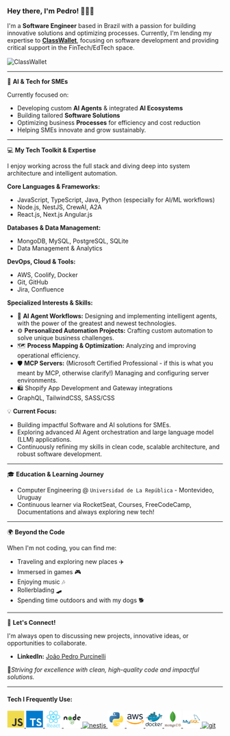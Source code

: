 ### Hey there, I'm Pedro! 👋🇧🇷

I'm a **Software Engineer** based in Brazil with a passion for building innovative solutions and optimizing processes. Currently, I'm lending my expertise to **[ClassWallet](https://www.classwallet.com/)**, focusing on software development and providing critical support in the FinTech/EdTech space.

<img align="center" alt="ClassWallet" width="122px" src="https://ww1.prweb.com/prfiles/2018/10/18/15851826/gI_75712_cw-blue-300dpi-2000x320%20vert.png" />

---

🚀 **AI & Tech for SMEs**

Currently focused on:
* Developing custom **AI Agents** & integrated **AI Ecosystems**
* Building tailored **Software Solutions**
* Optimizing business **Processes** for efficiency and cost reduction
* Helping SMEs innovate and grow sustainably.

---

💻 **My Tech Toolkit & Expertise**

I enjoy working across the full stack and diving deep into system architecture and intelligent automation.

**Core Languages & Frameworks:**
* JavaScript, TypeScript, Java, Python (especially for AI/ML workflows)
* Node.js, NestJS, CrewAI, A2A
* React.js, Next.js Angular.js

**Databases & Data Management:**
* MongoDB, MySQL, PostgreSQL, SQLite
* Data Management & Analytics

**DevOps, Cloud & Tools:**
* AWS, Coolify, Docker
* Git, GitHub
* Jira, Confluence

**Specialized Interests & Skills:**
* 🤖 **AI Agent Workflows:** Designing and implementing intelligent agents, with the power of the greatest and newest technologies.
* ⚙️ **Personalized Automation Projects:** Crafting custom automation to solve unique business challenges.
* 🗺️ **Process Mapping & Optimization:** Analyzing and improving operational efficiency.
* 🛡️ **MCP Servers:** (Microsoft Certified Professional - if this is what you meant by MCP, otherwise clarify!) Managing and configuring server environments.
* 🛍️ Shopify App Development and Gateway integrations
* GraphQL, TailwindCSS, SASS/CSS

💡 **Current Focus:**
* Building impactful Software and AI solutions for SMEs.
* Exploring advanced AI Agent orchestration and large language model (LLM) applications.
* Continuously refining my skills in clean code, scalable architecture, and robust software development.

---

🎓 **Education & Learning Journey**

* Computer Engineering @ `Universidad de La República` - Montevideo, Uruguay
* Continuous learner via RocketSeat, Courses, FreeCodeCamp, Documentations and always exploring new tech!

---

🌍 **Beyond the Code**

When I'm not coding, you can find me:
* Traveling and exploring new places ✈️
* Immersed in games 🎮
* Enjoying music 🎶
* Rollerblading 🛹
* Spending time outdoors and with my dogs 🐕

---

🤝 **Let's Connect!**

I'm always open to discussing new projects, innovative ideas, or opportunities to collaborate.

* **LinkedIn:** [João Pedro Purcinelli](https://www.linkedin.com/in/joao-pedro-purcinelli/)

💪_Striving for excellence with clean, high-quality code and impactful solutions._

---

#### Tech I Frequently Use:

<p align="left">
  <a href="https://developer.mozilla.org/en-US/docs/Web/JavaScript" target="_blank" rel="noreferrer">
    <img src="https://raw.githubusercontent.com/devicons/devicon/master/icons/javascript/javascript-original.svg" alt="javascript" width="40" height="40"/>
  </a>
  <a href="https://www.typescriptlang.org/" target="_blank" rel="noreferrer">
    <img src="https://raw.githubusercontent.com/devicons/devicon/master/icons/typescript/typescript-original.svg" alt="typescript" width="40" height="40"/>
  </a>
  <a href="https://reactjs.org/" target="_blank" rel="noreferrer">
    <img src="https://raw.githubusercontent.com/devicons/devicon/master/icons/react/react-original-wordmark.svg" alt="react" width="40" height="40"/>
  </a>
  <a href="https://nodejs.org" target="_blank" rel="noreferrer">
    <img src="https://raw.githubusercontent.com/devicons/devicon/master/icons/nodejs/nodejs-original-wordmark.svg" alt="nodejs" width="40" height="40"/>
  </a>
  <a href="https://nestjs.com/" target="_blank" rel="noreferrer">
    <img src="https://cdn.jsdelivr.net/gh/devicons/devicon@latest/icons/nestjs/nestjs-original.svg" alt="nestjs" width="40" height="40"/>
  </a>
  <a href="https://www.python.org" target="_blank" rel="noreferrer">
    <img src="https://raw.githubusercontent.com/devicons/devicon/master/icons/python/python-original.svg" alt="python" width="40" height="40"/>
  </a>
  <a href="https://aws.amazon.com" target="_blank" rel="noreferrer">
    <img src="https://raw.githubusercontent.com/devicons/devicon/master/icons/amazonwebservices/amazonwebservices-original-wordmark.svg" alt="aws" width="40" height="40"/>
  </a>
  <a href="https://www.docker.com/" target="_blank" rel="noreferrer">
    <img src="https://raw.githubusercontent.com/devicons/devicon/master/icons/docker/docker-original-wordmark.svg" alt="docker" width="40" height="40"/>
  </a>
  <a href="https://www.mongodb.com/" target="_blank" rel="noreferrer">
    <img src="https://raw.githubusercontent.com/devicons/devicon/master/icons/mongodb/mongodb-original-wordmark.svg" alt="mongodb" width="40" height="40"/>
  </a>
  <a href="https://www.mysql.com/" target="_blank" rel="noreferrer">
    <img src="https://raw.githubusercontent.com/devicons/devicon/master/icons/mysql/mysql-original-wordmark.svg" alt="mysql" width="40" height="40"/>
  </a>
   <a href="https://git-scm.com/" target="_blank" rel="noreferrer">
    <img src="https://www.vectorlogo.zone/logos/git-scm/git-scm-icon.svg" alt="git" width="40" height="40"/>
  </a>
</p>
